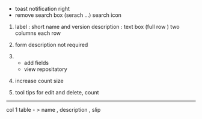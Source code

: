 - toast notification right
- remove search box (serach ...) search icon

1. label : short name and version
   description : text box (full row )
   two columns each row

2. form description not required

3. - add fields
   - view repositatory

4. increase count size

5. tool tips for edit and delete, count

---

col 1 table - > name , description ,
slip
